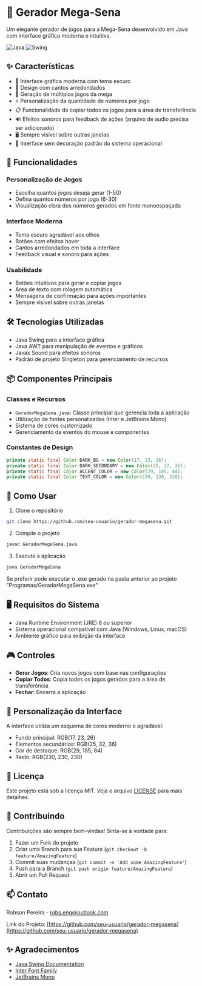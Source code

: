 # 🎲 Gerador Mega-Sena

Um elegante gerador de jogos para a Mega-Sena desenvolvido em Java com interface gráfica moderna e intuitiva.

![Java](https://img.shields.io/badge/Java-ED8B00?style=for-the-badge&logo=openjdk&logoColor=white)
![Swing](https://img.shields.io/badge/Swing-43853D?style=for-the-badge&logo=java&logoColor=white)

## ✨ Características

- 🎯 Interface gráfica moderna com tema escuro
- 🎨 Design com cantos arredondados
- 🔢 Geração de múltiplos jogos da mega
- ⚡ Personalização da quantidade de números por jogo
- 📋 Funcionalidade de copiar todos os jogos para a área de transferência
- 🔊 Efeitos sonoros para feedback de ações (arquivo de audio precisa ser adicionado)
- 🖥️ Sempre visível sobre outras janelas
- 🎯 Interface sem decoração padrão do sistema operacional

## 🚀 Funcionalidades

### Personalização de Jogos
- Escolha quantos jogos deseja gerar (1-50)
- Defina quantos números por jogo (6-30)
- Visualização clara dos números gerados em fonte monoespaçada

### Interface Moderna
- Tema escuro agradável aos olhos
- Botões com efeitos hover
- Cantos arredondados em toda a interface
- Feedback visual e sonoro para ações

### Usabilidade
- Botões intuitivos para gerar e copiar jogos
- Área de texto com rolagem automática
- Mensagens de confirmação para ações importantes
- Sempre visível sobre outras janelas

## 🛠️ Tecnologias Utilizadas

- Java Swing para a interface gráfica
- Java AWT para manipulação de eventos e gráficos
- Javax Sound para efeitos sonoros
- Padrão de projeto Singleton para gerenciamento de recursos

## 📦 Componentes Principais

### Classes e Recursos
- `GeradorMegaSena.java`: Classe principal que gerencia toda a aplicação
- Utilização de fontes personalizadas (Inter e JetBrains Mono)
- Sistema de cores customizado
- Gerenciamento de eventos do mouse e componentes

### Constantes de Design
```java
private static final Color DARK_BG = new Color(17, 23, 26);
private static final Color DARK_SECONDARY = new Color(25, 32, 36);
private static final Color ACCENT_COLOR = new Color(29, 185, 84);
private static final Color TEXT_COLOR = new Color(230, 230, 230);
```

## 🚦 Como Usar

1. Clone o repositório
```bash
git clone https://github.com/seu-usuario/gerador-megasena.git
```

2. Compile o projeto
```bash
javac GeradorMegaSena.java
```

3. Execute a aplicação
```bash
java GeradorMegaSena
```
Se preferir pode executar o .exe gerado na pasta anterior ao projeto "Programas/GeradorMegaSena.exe"

## 🖥️ Requisitos do Sistema

- Java Runtime Environment (JRE) 8 ou superior
- Sistema operacional compatível com Java (Windows, Linux, macOS)
- Ambiente gráfico para exibição da interface

## 🎮 Controles

- **Gerar Jogos**: Cria novos jogos com base nas configurações
- **Copiar Todos**: Copia todos os jogos gerados para a área de transferência
- **Fechar**: Encerra a aplicação

## 🎨 Personalização da Interface

A interface utiliza um esquema de cores moderno e agradável:
- Fundo principal: RGB(17, 23, 26)
- Elementos secundários: RGB(25, 32, 36)
- Cor de destaque: RGB(29, 185, 84)
- Texto: RGB(230, 230, 230)

## 📝 Licença

Este projeto está sob a licença MIT. Veja o arquivo [LICENSE](LICENSE) para mais detalhes.

## 🤝 Contribuindo

Contribuições são sempre bem-vindas! Sinta-se à vontade para:

1. Fazer um Fork do projeto
2. Criar uma Branch para sua Feature (`git checkout -b feature/AmazingFeature`)
3. Commit suas mudanças (`git commit -m 'Add some AmazingFeature'`)
4. Push para a Branch (`git push origin feature/AmazingFeature`)
5. Abrir um Pull Request

## 📫 Contato

Robson Pereira - robs.eng@outlook.com

Link do Projeto: [https://github.com/seu-usuario/gerador-megasena](https://github.com/seu-usuario/gerador-megasena)

## ✨ Agradecimentos

- [Java Swing Documentation](https://docs.oracle.com/javase/tutorial/uiswing/)
- [Inter Font Family](https://fonts.google.com/specimen/Inter)
- [JetBrains Mono](https://www.jetbrains.com/lp/mono/)
